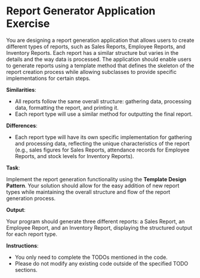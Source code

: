 # Report Generator Application Exercise

You are designing a report generation application that allows users to create different types of reports, such as Sales Reports, Employee Reports, and Inventory Reports. Each report has a similar structure but varies in the details and the way data is processed. The application should enable users to generate reports using a template method that defines the skeleton of the report creation process while allowing subclasses to provide specific implementations for certain steps.

**Similarities**:
* All reports follow the same overall structure: gathering data, processing data, formatting the report, and printing it.
* Each report type will use a similar method for outputting the final report.

**Differences**:
* Each report type will have its own specific implementation for gathering and processing data, reflecting the unique characteristics of the report (e.g., sales figures for Sales Reports, attendance records for Employee Reports, and stock levels for Inventory Reports).

**Task**:

Implement the report generation functionality using the **Template Design Pattern**. Your solution should allow for the easy addition of new report types while maintaining the overall structure and flow of the report generation process.

**Output**:

Your program should generate three different reports: a Sales Report, an Employee Report, and an Inventory Report, displaying the structured output for each report type.

**Instructions**:
* You only need to complete the TODOs mentioned in the code.
* Please do not modify any existing code outside of the specified TODO sections.
